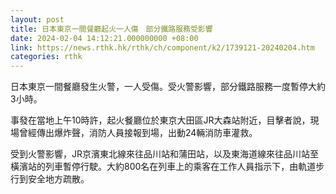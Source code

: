 ```yaml
---
layout: post
title: 日本東京一間餐廳起火一人傷　部分鐵路服務受影響
date: 2024-02-04 14:12:21.000000000 +08:00
link: https://news.rthk.hk/rthk/ch/component/k2/1739121-20240204.htm
categories: rthk
---
```


日本東京一間餐廳發生火警，一人受傷。受火警影響，部分鐵路服務一度暫停大約3小時。

事發在當地上午10時許，起火餐廳位於東京大田區JR大森站附近，目擊者說，現場曾經傳出爆炸聲，消防人員接報到場，出動24輛消防車灌救。

受到火警影響，JR京濱東北線來往品川站和蒲田站，以及東海道線來往品川站至橫濱站的列車暫停行駛。大約800名在列車上的乘客在工作人員指示下，由軌道步行到安全地方疏散。
